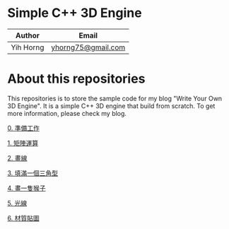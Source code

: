# Simple C++ 3D Engine

Author   | Email
---------|------------------
Yih Horng|yhorng75@gmail.com

# About this repositories 

This repositories is to store the sample code for my blog "Write Your Own 3D Engine". It is a simple C++ 3D engine that build from scratch. To get more information, please check my blog.

[0. 準備工作](http://www.yhorng.com/blog/?p=52)

[1. 矩陣運算](http://www.yhorng.com/blog/?p=75)

[2. 畫線](http://www.yhorng.com/blog/?p=77)

[3. 填滿一個三角型](http://www.yhorng.com/blog/?p=79)

[4. 畫一隻猴子](http://www.yhorng.com/blog/?p=81)

[5. 光線](http://www.yhorng.com/blog/?p=83)

[6. 材質貼圖](http://www.yhorng.com/blog/?p=85)